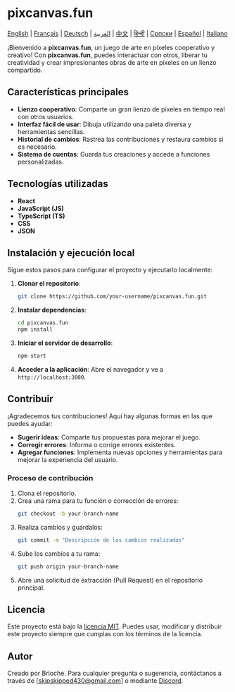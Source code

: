 # pixcanvas.fun

[English](README.md) | [Français](docs/fr/README.md) | [Deutsch](docs/de/README.md) | [العربية](docs/ar/README.md) | [中文](docs/zh/README.md) | [हिन्दी](docs/hi/README.md) | [Српски](docs/sr/README.md) | [Español](docs/es/README.md) | [Italiano](docs/it/README.md)

¡Bienvenido a **pixcanvas.fun**, un juego de arte en píxeles cooperativo y creativo! Con **pixcanvas.fun**, puedes interactuar con otros, liberar tu creatividad y crear impresionantes obras de arte en píxeles en un lienzo compartido.

## Características principales

- **Lienzo cooperativo**: Comparte un gran lienzo de píxeles en tiempo real con otros usuarios.
- **Interfaz fácil de usar**: Dibuja utilizando una paleta diversa y herramientas sencillas.
- **Historial de cambios**: Rastrea las contribuciones y restaura cambios si es necesario.
- **Sistema de cuentas**: Guarda tus creaciones y accede a funciones personalizadas.

## Tecnologías utilizadas

- **React**
- **JavaScript (JS)**
- **TypeScript (TS)**
- **CSS**
- **JSON**

## Instalación y ejecución local

Sigue estos pasos para configurar el proyecto y ejecutarlo localmente:

1. **Clonar el repositorio**:

   ```bash
   git clone https://github.com/your-username/pixcanvas.fun.git
   ```

2. **Instalar dependencias**:

   ```bash
   cd pixcanvas.fun
   npm install
   ```

3. **Iniciar el servidor de desarrollo**:

   ```bash
   npm start
   ```

4. **Acceder a la aplicación**:
   Abre el navegador y ve a `http://localhost:3000`.

## Contribuir

¡Agradecemos tus contribuciones! Aquí hay algunas formas en las que puedes ayudar:

- **Sugerir ideas**: Comparte tus propuestas para mejorar el juego.
- **Corregir errores**: Informa o corrige errores existentes.
- **Agregar funciones**: Implementa nuevas opciones y herramientas para mejorar la experiencia del usuario.

### Proceso de contribución

1. Clona el repositorio.
2. Crea una rama para tu función o corrección de errores:
   ```bash
   git checkout -b your-branch-name
   ```
3. Realiza cambios y guárdalos:
   ```bash
   git commit -m "Descripción de los cambios realizados"
   ```
4. Sube los cambios a tu rama:
   ```bash
   git push origin your-branch-name
   ```
5. Abre una solicitud de extracción (Pull Request) en el repositorio principal.

## Licencia

Este proyecto está bajo la [licencia MIT](LICENSE). Puedes usar, modificar y distribuir este proyecto siempre que cumplas con los términos de la licencia.

## Autor

Creado por Brioche. Para cualquier pregunta o sugerencia, contáctanos a través de [[skipskipped430@gmail.com](mailto:skipskipped430@gmail.com)] o mediante [Discord](https://discord.com/users/933785709762973756).

